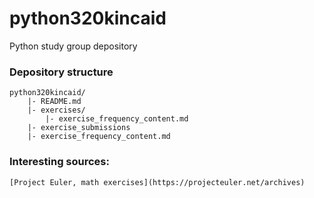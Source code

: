 # python320kincaid
Python study group depository

### Depository structure
    python320kincaid/
        |- README.md
        |- exercises/
            |- exercise_frequency_content.md
        |- exercise_submissions
	    |- exercise_frequency_content.md

### Interesting sources: 
    [Project Euler, math exercises](https://projecteuler.net/archives)
